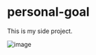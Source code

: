 # personal-goal

This is my side project.

![image](https://github.com/xubochun/personal-goal/assets/87810364/badd7372-f026-496b-ba38-5d71864061c4)

